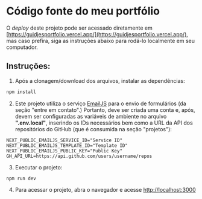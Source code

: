 # Código fonte do meu portfólio

O *deploy* deste projeto pode ser acessado diretamente em [https://guidjesportfolio.vercel.app/](https://guidjesportfolio.vercel.app/), mas caso prefira, siga as instruções abaixo para rodá-lo localmente em seu computador.

## Instruções:

1. Após a clonagem/download dos arquivos, instalar as dependências:

```bash
npm install 
```
2. Este projeto utiliza o serviço [EmailJS](https://www.emailjs.com/) para o envio de formulários (da seção "entre em contato".) Portanto, deve ser criada uma conta e, após, devem ser configuradas as variáveis de ambiente no arquivo **".env.local"**, inserindo os IDs necessários bem como a URL da API dos repositórios do GitHub (que é consumida na seção "projetos"): 
```
NEXT_PUBLIC_EMAILJS_SERVICE_ID="Service ID"
NEXT_PUBLIC_EMAILJS_TEMPLATE_ID="Template ID"
NEXT_PUBLIC_EMAILJS_PUBLIC_KEY="Public Key"
GH_API_URL=https://api.github.com/users/username/repos
```
3. Executar o projeto:
```
npm run dev
```

4. Para acessar o projeto, abra o navegador e acesse [http://localhost:3000](http://localhost:3000)
